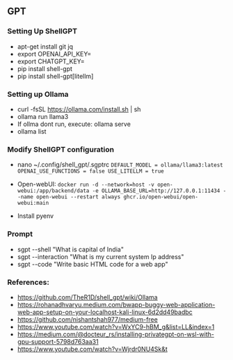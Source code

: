 ## GPT

### Setting Up ShellGPT
 - apt-get install git jq
 - export OPENAI_API_KEY= <Key from OpenAI>
 - export CHATGPT_KEY= <Key from Open AI>
 - pip install shell-gpt
 - pip install shell-gpt[litellm]

### Setting up Ollama
 - curl -fsSL https://ollama.com/install.sh | sh
 - ollama run llama3
 - If ollma dont run, execute: ollama serve
 - ollama list

### Modify ShellGPT configuration
 - nano ~/.config/shell_gpt/.sgptrc
`
DEFAULT_MODEL = ollama/llama3:latest
OPENAI_USE_FUNCTIONS = false
USE_LITELLM = true
`

 - Open-webUI:
`docker run -d --network=host -v open-webui:/app/backend/data -e OLLAMA_BASE_URL=http://127.0.0.1:11434 --name open-webui --restart always ghcr.io/open-webui/open-webui:main`

 - Install pyenv

### Prompt 
 - sgpt --shell "What is capital of India"
 - sgpt --interaction "What is my current system Ip address"
 - sgpt --code "Write basic HTML code for a web app"

### References:
- https://github.com/TheR1D/shell_gpt/wiki/Ollama
- https://rohanadhvaryu.medium.com/bwapp-buggy-web-application-web-app-setup-on-your-localhost-kali-linux-6d2dd49badbc
- https://github.com/nishantshah977/medium-free
- https://www.youtube.com/watch?v=WxYC9-hBM_g&list=LL&index=1
- https://medium.com/@docteur_rs/installing-privategpt-on-wsl-with-gpu-support-5798d763aa31
- https://www.youtube.com/watch?v=Wjrdr0NU4Sk&t
